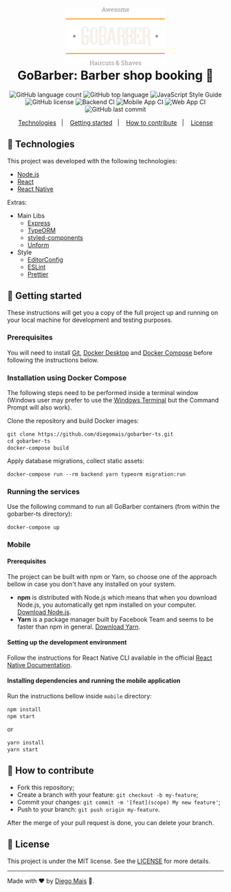 <h1 align="center">
    <img alt="GoBarber" src="./web/src/assets/logo.svg" width="231px" /><br>
    <b>GoBarber: Barber shop booking</b> 💈
</h1>

<p align="center">
  <img alt="GitHub language count" src="https://img.shields.io/github/languages/count/diegomais/gobarber-ts?style=for-the-badge">
  <img alt="GitHub top language" src="https://img.shields.io/github/languages/top/diegomais/gobarber-ts?style=for-the-badge">
  <img alt="JavaScript Style Guide" src="https://img.shields.io/badge/JavaScript%20Style%20Guide-Airbnb-red?style=for-the-badge">
  <img alt="GitHub license" src="https://img.shields.io/github/license/diegomais/gobarber-ts?style=for-the-badge">
  <img alt="Backend CI" src="https://img.shields.io/github/workflow/status/diegomais/gobarber-ts/Backend%20CI?label=Backend%20CI&style=for-the-badge">
  <img alt="Mobile App CI" src="https://img.shields.io/github/workflow/status/diegomais/gobarber-ts/Mobile%20App%20CI?label=Mobile%20App%20CI&style=for-the-badge">
  <img alt="Web App CI" src="https://img.shields.io/github/workflow/status/diegomais/gobarber-ts/Web%20App%20CI?label=Web%20App%20CI&style=for-the-badge">
  <img alt="GitHub last commit" src="https://img.shields.io/github/last-commit/diegomais/gobarber-ts?style=for-the-badge">
</p>

<p align="center">
  <a href="#rocket-technologies">Technologies</a>&nbsp;&nbsp;&nbsp;|&nbsp;&nbsp;&nbsp;
  <a href="#seat-getting-started">Getting started</a>&nbsp;&nbsp;&nbsp;|&nbsp;&nbsp;&nbsp;
  <a href="#thinking-how-to-contribute">How to contribute</a>&nbsp;&nbsp;&nbsp;|&nbsp;&nbsp;&nbsp;
  <a href="#memo-license">License</a>
</p>

## :rocket: Technologies

This project was developed with the following technologies:

- [Node.js](https://nodejs.org)
- [React](https://reactjs.org)
- [React Native](https://facebook.github.io/react-native/)

Extras:

- Main Libs
  - [Express](https://expressjs.com)
  - [TypeORM](https://typeorm.io)
  - [styled-components](https://styled-components.com)
  - [Unform](https://unform.dev)
- Style
  - [EditorConfig](https://editorconfig.org)
  - [ESLint](https://eslint.org)
  - [Prettier](https://prettier.io)

## :seat: Getting started

These instructions will get you a copy of the full project up and running on your local machine for development and testing purposes.

### Prerequisites

You will need to install [Git](https://git-scm.com/downloads), [Docker Desktop](https://www.docker.com/products/docker-desktop) and [Docker Compose](https://docs.docker.com/compose/install/) before following the instructions below.

### Installation using Docker Compose

The following steps need to be performed inside a terminal window (Windows user may prefer to use the [Windows Terminal](https://aka.ms/windowsterminal) but the Command Prompt will also work).

Clone the repository and build Docker images:

```
git clone https://github.com/diegomais/gobarber-ts.git
cd gobarber-ts
docker-compose build
```

Apply database migrations, collect static assets:

```
docker-compose run --rm backend yarn typeorm migration:run
```

### Running the services

Use the following command to run all GoBarber containers (from within the gobarber-ts directory):

```
docker-compose up
```

### Mobile

#### Prerequisites

The project can be built with npm or Yarn, so choose one of the approach bellow in case you don't have any installed on your system.

- **npm** is distributed with Node.js which means that when you download Node.js, you automatically get npm installed on your computer. [Download Node.js](https://nodejs.org/en/download/).
- **Yarn** is a package manager built by Facebook Team and seems to be faster than npm in general. [Download Yarn](https://yarnpkg.com/en/docs/install).

#### Setting up the development environment

Follow the instructions for React Native CLI available in the official [React Native Documentation](https://reactnative.dev/docs/environment-setup).

#### Installing dependencies and running the mobile application

Run the instructions bellow inside `mobile` directory:

```
npm install
npm start
```

or

```
yarn install
yarn start
```

## :thinking: How to contribute

- Fork this repository;
- Create a branch with your feature: `git checkout -b my-feature`;
- Commit your changes: `git commit -m '[feat](scope) My new feature'`;
- Push to your branch: `git push origin my-feature`.

After the merge of your pull request is done, you can delete your branch.

## :memo: License

This project is under the MIT license. See the [LICENSE](LICENSE) for more details.

---

Made with :heart: by [Diego Mais](https://diegomais.github.io/) :wave:.
